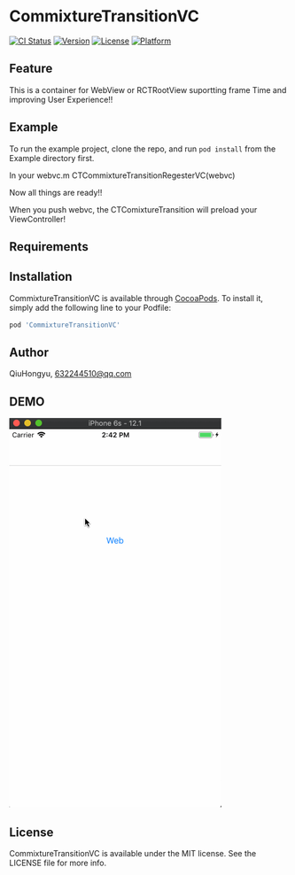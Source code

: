 # CommixtureTransitionVC

[![CI Status](https://img.shields.io/travis/QiuHongyu/CommixtureTransitionVC.svg?style=flat)](https://travis-ci.org/QiuHongyu/CommixtureTransitionVC)
[![Version](https://img.shields.io/cocoapods/v/CommixtureTransitionVC.svg?style=flat)](https://cocoapods.org/pods/CommixtureTransitionVC)
[![License](https://img.shields.io/cocoapods/l/CommixtureTransitionVC.svg?style=flat)](https://cocoapods.org/pods/CommixtureTransitionVC)
[![Platform](https://img.shields.io/cocoapods/p/CommixtureTransitionVC.svg?style=flat)](https://cocoapods.org/pods/CommixtureTransitionVC)

## Feature
This is a container for WebView or RCTRootView suportting frame Time and improving User Experience!!

## Example

To run the example project, clone the repo, and run `pod install` from the Example directory first.

In your webvc.m
CTCommixtureTransitionRegesterVC(webvc)

Now all things are ready!!

When you push webvc, the CTComixtureTransition will preload your ViewController! 

## Requirements

## Installation

CommixtureTransitionVC is available through [CocoaPods](https://cocoapods.org). To install
it, simply add the following line to your Podfile:

```ruby
pod 'CommixtureTransitionVC'
```

## Author

QiuHongyu, 632244510@qq.com
## DEMO
![Image text](https://github.com/YHQiu/CommixtureTransitionVC/blob/master/Example/CT.gif)
## License

CommixtureTransitionVC is available under the MIT license. See the LICENSE file for more info.
